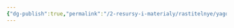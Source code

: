 ```yaml
---
{"dg-publish":true,"permalink":"/2-resursy-i-materialy/rastitelnye/yagody-lunnogo-ostrolista/"}
---
```


